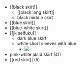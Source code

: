 - [[black skirt]]
    - [[black long skirt]]
    - black middle skirt
- [[blue skirt]]
- [[blue-white skirt]]
- [[jk seifuku]]
    - dark blue skirt
    - white short sleeves with blue
        - ![](https://firebasestorage.googleapis.com/v0/b/firescript-577a2.appspot.com/o/imgs%2Fapp%2FXELiu-ReNova%2Folrji6ip9j.png?alt=media&token=c6b5f29f-2efb-4ede-a731-7d588e9f2527)
- pink-white plaid skirt (41)
- [[red skirt]] (5)
